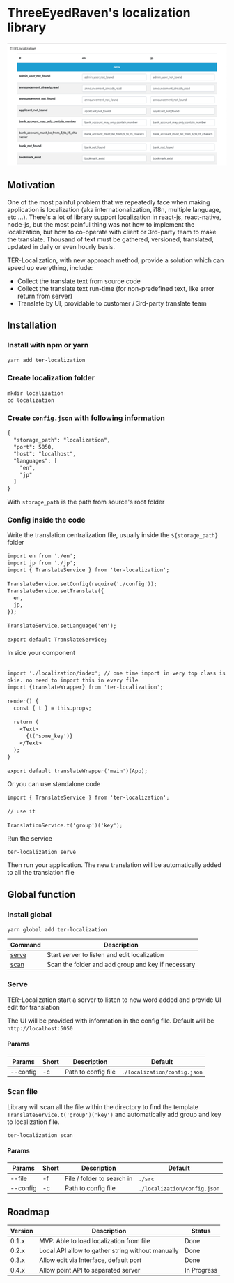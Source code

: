 # ThreeEyedRaven's localization library

![UI Editor](/docs/images/01.UIEditor.png?raw=true "UI Editor")

## Motivation

One of the most painful problem that we repeatedly face when making application is localization (aka 
internationalization, i18n, multiple language, etc ...). There's a lot of library support localization in react-js, 
react-native, node-js, but the most painful thing was not how to implement the localization, but how to co-operate with 
client or 3rd-party team to make the translate. Thousand of text must be gathered, versioned, translated, updated in 
daily or even hourly basis.

TER-Localization, with new approach method, provide a solution which can speed up everything, include: 

* Collect the translate text from source code
* Collect the translate text run-time (for non-predefined text, like error return from server)
* Translate by UI, providable to customer / 3rd-party translate team  

## Installation
### Install with npm or yarn

```
yarn add ter-localization
```

### Create localization folder

```
mkdir localization
cd localization
```

### Create `config.json` with following information

```
{
  "storage_path": "localization",
  "port": 5050,
  "host": "localhost",
  "languages": [
    "en",
    "jp"
  ]
}
```

With `storage_path` is the path from source's root folder

### Config inside the code

Write the translation centralization file, usually inside the `${storage_path}` folder

```
import en from './en';
import jp from './jp';
import { TranslateService } from 'ter-localization';

TranslateService.setConfig(require('./config'));
TranslateService.setTranslate({
  en,
  jp,
});

TranslateService.setLanguage('en');

export default TranslateService;
```

In side your component

```

import './localization/index'; // one time import in very top class is okie. no need to import this in every file
import {translateWrapper} from 'ter-localization';

render() {
  const { t } = this.props;

  return (
    <Text>
      {t('some_key')}
    </Text>
  );
}

export default translateWrapper('main')(App);
```

Or you can use standalone code

```
import { TranslateService } from 'ter-localization';

// use it

TranslationService.t('group')('key');
```

Run the service

```
ter-localization serve
```

Then run your application. The new translation will be automatically added to all the translation file

## Global function
### Install global

```
yarn global add ter-localization
```


| Command               | Description                                        |
|-----------------------|----------------------------------------------------|
| [serve](#serve)       | Start server to listen and edit localization       |
| [scan](#scan-file)    | Scan the folder and add group and key if necessary |

### Serve

TER-Localization start a server to listen to new word added and provide UI edit for translation

The UI will be provided with information in the config file. Default will be `http://localhost:5050`

#### Params

| Params   | Short | Description         | Default                      |
|----------|-------|---------------------|------------------------------|
| --config | -c    | Path to config file | `./localization/config.json` |

### Scan file

Library will scan all the file within the directory to find the template `TranslateService.t('group')('key')` and automatically add group and key to localization file.

```
ter-localization scan
```

#### Params

| Params   | Short | Description                | Default                      |
|----------|-------|----------------------------|------------------------------|
| --file   | -f    | File / folder to search in | `./src`                      |
| --config | -c    | Path to config file        | `./localization/config.json` |


## Roadmap

| Version | Description                                       | Status      |
|---------|---------------------------------------------------|-------------|
| 0.1.x   | MVP: Able to load localization from file          | Done        |
| 0.2.x   | Local API allow to gather string without manually | Done        |
| 0.3.x   | Allow edit via Interface, default port            | Done        |
| 0.4.x   | Allow point API to separated server               | In Progress |